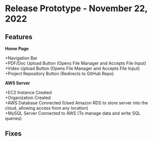 # Release Prototype - November 22, 2022

## Features

**Home Page**  

+Navigation Bar  
+PDF/Doc Upload Button (Opens File Manager and Accepts File Input)  
+Video Upload Button (Opens File Manager and Accepts File Input)   
+Project Repository Button (Redirects to GitHub Repo)  


**AWS Server**  

+EC2 Instance Created  
+Organization Created  
+AWS Database Connected (Used Amazon RDS to store server into the cloud, allowing access from any location)  
+MySQL Server Connected to AWS (To manage data and write SQL queries)

## Fixes

